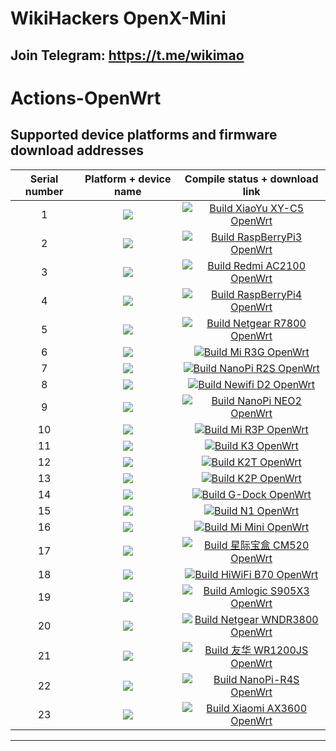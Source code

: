 # WikiHackers OpenX-Mini
## Join Telegram: https://t.me/wikimao

Actions-OpenWrt
======================

Supported device platforms and firmware download addresses
-------------

|    Serial number   |     Platform + device name     |   Compile status + download link |  
| :-----------------: | :-------------: |:-----------------: | 
| 1 |   [![](https://img.shields.io/badge/OpenWrt-%E5%B0%8F%E5%A8%B1%20C5-lightgrey.svg)](https://github.com/WikiHacker/OpenX/actions/workflows/xiaoyu_xy-c5.yml)    | [![Build XiaoYu XY-C5 OpenWrt](https://github.com/WikiHacker/OpenX/actions/workflows/xiaoyu_xy-c5.yml/badge.svg)](https://github.com/WikiHacker/OpenX/actions/workflows/xiaoyu_xy-c5.yml) |
| 2 |   [![](https://img.shields.io/badge/OpenWrt-%E6%A0%91%E8%8E%93%E6%B4%BE%203B%2F3B%2B-yellowgreen.svg)](https://github.com/WikiHacker/OpenX/actions/workflows/rpi3.yml)    | [![Build RaspBerryPi3 OpenWrt](https://github.com/WikiHacker/OpenX/actions/workflows/rpi3.yml/badge.svg)](https://github.com/WikiHacker/OpenX/actions/workflows/rpi3.yml) |
| 3 |   [![](https://img.shields.io/badge/OpenWrt-%E7%BA%A2%E7%B1%B3%20AC2100-lightgrey.svg)](https://github.com/WikiHacker/OpenX/actions/workflows/redmi_ac2100.yml)    | [![Build Redmi AC2100 OpenWrt](https://github.com/WikiHacker/OpenX/actions/workflows/redmi_ac2100.yml/badge.svg)](https://github.com/WikiHacker/OpenX/actions/workflows/redmi_ac2100.yml) |
| 4 |   [![](https://img.shields.io/badge/OpenWrt-%E6%A0%91%E8%8E%93%E6%B4%BE%204B-yellowgreen.svg)](https://github.com/WikiHacker/OpenX/actions/workflows/raspberrypi4.yml)    | [![Build RaspBerryPi4 OpenWrt](https://github.com/WikiHacker/OpenX/actions/workflows/raspberrypi4.yml/badge.svg)](https://github.com/WikiHacker/OpenX/actions/workflows/raspberrypi4.yml) |
| 5 |   [![](https://img.shields.io/badge/OpenWrt-%E7%BD%91%E4%BB%B6%20R7800-lightgrey.svg)](https://github.com/WikiHacker/OpenX/actions/workflows/R7800.yml)    | [![Build Netgear R7800 OpenWrt](https://github.com/WikiHacker/OpenX/actions/workflows/R7800.yml/badge.svg)](https://github.com/WikiHacker/OpenX/actions/workflows/R7800.yml) |
| 6 |   [![](https://img.shields.io/badge/OpenWrt-%E5%B0%8F%E7%B1%B3%20R3G-yellowgreen.svg)](https://github.com/WikiHacker/OpenX/actions/workflows/r3g.yml)    | [![Build Mi R3G OpenWrt](https://github.com/WikiHacker/OpenX/actions/workflows/r3g.yml/badge.svg)](https://github.com/WikiHacker/OpenX/actions/workflows/r3g.yml) |
| 7 |   [![](https://img.shields.io/badge/OpenWrt-NanoPi%20R2S-lightgrey.svg)](https://github.com/WikiHacker/OpenX/actions/workflows/r2s.yml)    | [![Build NanoPi R2S OpenWrt](https://github.com/WikiHacker/OpenX/actions/workflows/r2s.yml/badge.svg)](https://github.com/WikiHacker/OpenX/actions/workflows/r2s.yml) |
| 8 |   [![](https://img.shields.io/badge/OpenWrt-Newwifi3%20D2-yellowgreen.svg)](https://github.com/WikiHacker/OpenX/actions/workflows/Newifi_D2.yml)    | [![Build Newifi D2 OpenWrt](https://github.com/WikiHacker/OpenX/actions/workflows/Newifi_D2.yml/badge.svg)](https://github.com/WikiHacker/OpenX/actions/workflows/Newifi_D2.yml) |
| 9 |   [![](https://img.shields.io/badge/OpenWrt-NanoPi%20NEO2-lightgrey.svg)](https://github.com/WikiHacker/OpenX/actions/workflows/NanoPi_NEO2.yml)    | [![Build NanoPi NEO2 OpenWrt](https://github.com/WikiHacker/OpenX/actions/workflows/NanoPi_NEO2.yml/badge.svg)](https://github.com/WikiHacker/OpenX/actions/workflows/NanoPi_NEO2.yml) |
| 10 |   [![](https://img.shields.io/badge/OpenWrt-%E5%B0%8F%E7%B1%B3%20R3P-yellowgreen.svg)](https://github.com/WikiHacker/OpenX/actions/workflows/Mi_3Pro.yml)    | [![Build Mi R3P OpenWrt](https://github.com/WikiHacker/OpenX/actions/workflows/Mi_3Pro.yml/badge.svg)](https://github.com/WikiHacker/OpenX/actions/workflows/Mi_3Pro.yml) |
| 11 |   [![](https://img.shields.io/badge/OpenWrt-K3-lightgrey.svg)](https://github.com/WikiHacker/OpenX/actions/workflows/K3.yml)    | [![Build K3 OpenWrt](https://github.com/WikiHacker/OpenX/actions/workflows/K3.yml/badge.svg)](https://github.com/WikiHacker/OpenX/actions/workflows/K3.yml) |
| 12 |   [![](https://img.shields.io/badge/OpenWrt-K2T-yellowgreen.svg)](https://github.com/WikiHacker/OpenX/actions/workflows/K2T.yml)    | [![Build K2T OpenWrt](https://github.com/WikiHacker/OpenX/actions/workflows/K2T.yml/badge.svg)](https://github.com/WikiHacker/OpenX/actions/workflows/K2T.yml) |
| 13 |   [![](https://img.shields.io/badge/OpenWrt-K2P-lightgrey.svg)](https://github.com/WikiHacker/OpenX/actions/workflows/K2P.yml)    | [![Build K2P OpenWrt](https://github.com/WikiHacker/OpenX/actions/workflows/K2P.yml/badge.svg)](https://github.com/WikiHacker/OpenX/actions/workflows/K2P.yml) |
| 14 |   [![](https://img.shields.io/badge/OpenWrt-%E7%AB%9F%E6%96%97%E4%BA%91-yellowgreen.svg)](https://github.com/WikiHacker/OpenX/actions/workflows/gdock.yml)    | [![Build G-Dock OpenWrt](https://github.com/WikiHacker/OpenX/actions/workflows/gdock.yml/badge.svg)](https://github.com/WikiHacker/OpenX/actions/workflows/gdock.yml) |
| 15 |   [![](https://img.shields.io/badge/OpenWrt-N1%20%E7%9B%92%E5%AD%90-lightgrey.svg)](https://github.com/WikiHacker/OpenX/actions/workflows/Lean_Docker_LEDE_N1.yml)    | [![Build N1 OpenWrt](https://github.com/WikiHacker/OpenX/actions/workflows/Lean_Docker_LEDE_N1.yml/badge.svg)](https://github.com/WikiHacker/OpenX/actions/workflows/Lean_Docker_LEDE_N1.yml) |
| 16 |   [![](https://img.shields.io/badge/OpenWrt-%E5%B0%8F%E7%B1%B3%20Mini-yellowgreen.svg)](https://github.com/WikiHacker/OpenX/actions/workflows/MI_mini.yml)    | [![Build Mi Mini OpenWrt](https://github.com/WikiHacker/OpenX/actions/workflows/MI_mini.yml/badge.svg)](https://github.com/WikiHacker/OpenX/actions/workflows/MI_mini.yml) |
| 17 |   [![](https://img.shields.io/badge/OpenWrt-%E6%98%9F%E9%99%85%E5%AE%9D%E7%9B%92%20CM520-lightgrey.svg)](https://github.com/WikiHacker/OpenX/actions/workflows/CM520.yml)    | [![Build 星际宝盒 CM520 OpenWrt](https://github.com/WikiHacker/OpenX/actions/workflows/CM520.yml/badge.svg)](https://github.com/WikiHacker/OpenX/actions/workflows/CM520.yml) |
| 18 |   [![](https://img.shields.io/badge/OpenWrt-%E6%9E%81%E8%B7%AF%E7%94%B1%20B70-yellowgreen.svg)](https://github.com/WikiHacker/OpenX/actions/workflows/B70.yml)    | [![Build HiWiFi B70 OpenWrt](https://github.com/WikiHacker/OpenX/actions/workflows/B70.yml/badge.svg)](https://github.com/WikiHacker/OpenX/actions/workflows/B70.yml) |
| 19 |   [![](https://img.shields.io/badge/OpenWrt-Amlogic%20S905X3-lightgrey.svg)](https://github.com/WikiHacker/OpenX/actions/workflows/S905x3.yml)    | [![Build Amlogic S905X3 OpenWrt](https://github.com/WikiHacker/OpenX/actions/workflows/S905x3.yml/badge.svg)](https://github.com/WikiHacker/OpenX/actions/workflows/S905x3.yml) |
| 20 |   [![](https://img.shields.io/badge/OpenWrt-NetgearWNDR3800-yellowgreen.svg)](https://github.com/WikiHacker/OpenX/actions/workflows/wndr3800.yml)    | [![Build Netgear WNDR3800 OpenWrt](https://github.com/WikiHacker/OpenX/actions/workflows/wndr3800.yml/badge.svg)](https://github.com/WikiHacker/OpenX/actions/workflows/wndr3800.yml) |
| 21 |   [![](https://img.shields.io/badge/OpenWrt-友华WR1200JS-yellowgreen.svg)](https://github.com/WikiHacker/OpenX/actions/workflows/WR1200JS.yml)    | [![Build 友华 WR1200JS OpenWrt](https://github.com/WikiHacker/OpenX/actions/workflows/WR1200JS.yml/badge.svg)](https://github.com/WikiHacker/OpenX/actions/workflows/WR1200JS.yml) |
| 22 |   [![](https://img.shields.io/badge/OpenWrt-NANOPI--R4S-lightgrey)](https://github.com/WikiHacker/OpenX/actions/workflows/R4S.yml)    | [![Build NanoPi-R4S OpenWrt](https://github.com/WikiHacker/OpenX/actions/workflows/R4S.yml/badge.svg)](https://github.com/WikiHacker/OpenX/actions/workflows/R4S.yml) |
| 23 |   [![](https://img.shields.io/badge/OpenWrt-XIAOMI--AX3600-yellowgreen)](https://github.com/WikiHacker/OpenX/actions/workflows/mi_ax3600.yml)    | [![Build Xiaomi AX3600 OpenWrt](https://github.com/WikiHacker/OpenX/actions/workflows/mi_ax3600.yml/badge.svg)](https://github.com/WikiHacker/OpenX/actions/workflows/mi_ax3600.yml) |


-------------